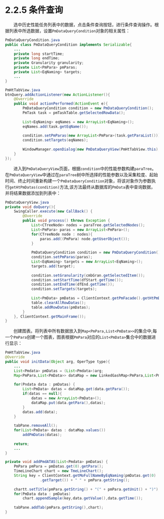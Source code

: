 # 2.2.5 条件查询

&#160; &#160; &#160; &#160;选中历史性能任务列表中的数据，点击条件查询按钮，进行条件查询操作。根据列表中所选数据，设置`PmDataQueryCondition`对象的相关属性：
```java
PmDataQueryCondition.java
public class PmDataQueryCondition implements Serializable{
    ...
    private long startTime;
    private long endTime;
    private Granularity granularity;
    private List<PmPara> pmParas;
    private List<EqNaming> targets;
    ...
}

PmHtTabView.java
btnQuery.addActionListener(new ActionListener(){
    @Override
    public void actionPerformed(ActionEvent e){
        PmDataQueryCondition condition = new PmDataQueryCondition();
        PmTask task = pmTaskTable.getSelectedRowData();
        
        List<EqNaming> eqNames = new ArrayList<EqNaming>();
        eqNames.add(task.getEqName());
        
        condition.setPmParas(new ArrayList<PmPara>(task.getParaList()));
        condition.setTargets(eqNames);
        
        WindowManager.openDialog(new PmDataQueryView(PmHtTabView.this),condition);
    }
});
```
&#160; &#160; &#160; &#160;进入到`PmDataQueryView`页面，根据`condition`中的性能参数构建`paraTree`。在`PmDataQueryView`中通过在`paraTree`树中所选择的性能参数以及采集粒度、起始时间、终止时间重新构建一个`PmDataQueryCondition`对象，将该对象作为参数执行`getHtPmDatas(condition)`方法,该方法最终从数据库的`PmData`表中查询数据，并将结果数据添加到列表中：
```java
PmDataQueryView.java
private void doQuery(){
    SwingCaller.execute(new CallBack() {
        @Override
        public void process() throws Exception {
            List<CTreeNode> nodes = paraTree.getSelectedNodes();
            List<PmPara> paras = new ArrayList<PmPara>();
            for(CTreeNode node : nodes){
                paras.add((PmPara) node.getUserObject());
            }
            
            PmDataQueryCondition condition = new PmDataQueryCondition();
            condition.setPmParas(paras);
            List<EqNaming> targets = new ArrayList<EqNaming>();
            targets.add(target);
            
            condition.setGranularity(cmbGran.getSelectedItem());
            condition.setStartTime(dfStart.getTime());
            condition.setEndTime(dfEnd.getTime());
            condition.setTargets(targets);
            
            List<PmData> pmDatas = ClientContext.getPmFacade().getHtPmDatas(condition);
            table.clearAllRowDatas();
            table.addRowDatas(pmDatas);
        }
    }, ClientContext.getMainFrame());
}
```
&#160; &#160; &#160; &#160;创建图表。将列表中所有数据放入到`Map<PmPara,List<PmData>>`的集合中,每一个`PmPara`创建一个图表，图表根据`PmPara`对应的`List<PmData>`集合中的数据进行显示：
```java
PmHtTabView.java
@Override
public void initData(Object arg, OperType type){
    ...
    List<Pmdata> pmDatas = (List<Pmdata>)arg;
    Map<PmPara,List<PmData>> dataMap = new LinkedGashMap<PmPara,List<PmData>>();
    
    for(Pndata data : pmDatas) {
        List<PmData> datas = dataMap.get(data.getPara());
        if(datas == null){
            datas = new ArrayList<PmData>();
            dataMap.put(data.getPara(),datas);
        }
        datas.add(data);
    }
    
    tabPane.removeAll();
    for(List<PmData> datas : dataMap.values())
        addPmDatas(datas);
        
    return;
    ...
}

private void addPmdATAS(List<Pmdata> pmDatas) {
    PmPara pmPara = pmDatas.get(0).getPara();
    TimeLineChart chart = new TmeLineChart();
    String key = ClientContext.getMoFullNameByEqNaming(pmDatas.get(0)
                .getTarget()) + " " + pmPara.getString();
    
    chartt.setTitle(pmPara.getString() + "(" + pmPara.getUnit() + ")");
    for(PmData data : pmDatas)
        chart.appendSample(key,data.getValue(),data.getTime());
    
    tabPane.addTab(pmPara.getString(),chart);
}

```